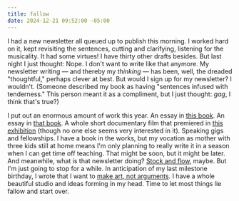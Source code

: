 ```yaml
---
title: fallow
date: 2024-12-21 09:52:00 -05:00
---
```


I had a new newsletter all queued up to publish this morning. I worked hard on it, kept revisiting the sentences, cutting and clarifying, listening for the musicality. It had some virtues! I have thirty other drafts besides. But last night I just thought: Nope. I don't want to write like that anymore. My newsletter writing — and thereby my *thinking* — has been, well, the dreaded  "thoughtful," perhaps clever at best. But would I sign up for my newsletter? I wouldn't. (Someone described my book as having "sentences infused with tenderness." This person meant it as a compliment, but I just thought: *gag*, I think that's true?)

I put out an enormous amount of work this year. An essay in [this book](https://mitpress.mit.edu/9780262048651/interrogative-design/). An essay in [that book](https://www.simonandschuster.com/books/Get-in-the-Game/The-San-Francisco-Museum-of-Modern-Art/9781962098038). A whole short documentary film that premiered in [this exhibition](https://museum-gestaltung.ch/en/exhibition/design-all-diversity-norm) (though no one else seems very interested in it). Speaking gigs and fellowships. I have a book in the works, but my vocation as mother with three kids still at home means I'm only planning to really write it in a season when I can get time off 
teaching. That might be soon, but it might be later. And meanwhile, what is that newsletter doing? [Stock and flow](https://snarkmarket.com/2010/4890/), maybe. But I'm just going to stop for a while. In anticipation of my last milestone birthday, I wrote that I want to [make art, not arguments](https://sarahendren.com/2022/12/19/art-not-argument/). I have a whole beautiful studio and ideas forming in my head. Time to let most things lie fallow and start over.